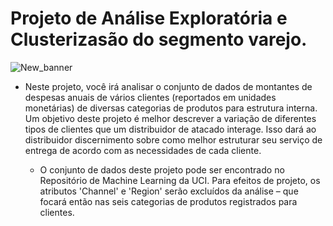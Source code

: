 # Projeto de Análise Exploratória e Clusterizasão do segmento varejo.
![New_banner](https://github.com/fabian-gib-50/Projeto-An-lise-clusteriza-o/assets/79420053/6e5f69ce-b6fd-41d7-bb80-68831dc7c55b)

- Neste projeto, você irá analisar o conjunto de dados de montantes de despesas anuais de vários clientes (reportados em unidades monetárias) de diversas categorias de produtos para estrutura interna. Um objetivo deste projeto é melhor descrever a variação de diferentes tipos de clientes que um distribuidor de atacado interage. Isso dará ao distribuidor discernimento sobre como melhor estruturar seu serviço de entrega de acordo com as necessidades de cada cliente.

  - O conjunto de dados deste projeto pode ser encontrado no Repositório de Machine Learning da UCI. Para efeitos de projeto, os atributos 'Channel' e 'Region' serão excluídos da análise – que focará então nas seis categorias de produtos registrados para clientes.
